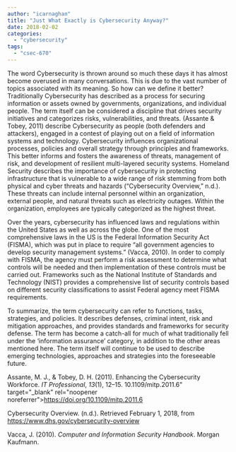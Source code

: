 ```yaml
---
author: "icarnaghan"
title: "Just What Exactly is Cybersecurity Anyway?"
date: 2018-02-02
categories: 
  - "cybersecurity"
tags: 
  - "csec-670"
---
```


The word Cybersecurity is thrown around so much these days it has almost become overused in many conversations. This is due to the vast number of topics associated with its meaning. So how can we define it better? Traditionally Cybersecurity has described as a process for securing information or assets owned by governments, organizations, and individual people. The term itself can be considered a discipline that drives security initiatives and categorizes risks, vulnerabilities, and threats. (Assante & Tobey, 2011) describe Cybersecurity as people (both defenders and attackers), engaged in a contest of playing out on a field of information systems and technology. Cybersecurity influences organizational processes, policies and overall strategy through principles and frameworks. This better informs and fosters the awareness of threats, management of risk, and development of resilient multi-layered security systems. Homeland Security describes the importance of cybersecurity in protecting infrastructure that is vulnerable to a wide range of risk stemming from both physical and cyber threats and hazards (“Cybersecurity Overview,” n.d.). These threats can include internal personnel within an organization, external people, and natural threats such as electricity outages. Within the organization, employees are typically categorized as the highest threat.

Over the years, cybersecurity has influenced laws and regulations within the United States as well as across the globe. One of the most comprehensive laws in the US is the Federal Information Security Act (FISMA), which was put in place to require “all government agencies to develop security management systems.” (Vacca, 2010). In order to comply with FISMA, the agency must perform a risk assessment to determine what controls will be needed and then implementation of these controls must be carried out. Frameworks such as the National Institute of Standards and Technology (NIST) provides a comprehensive list of security controls based on different security classifications to assist Federal agency meet FISMA requirements.

To summarize, the term cybersecurity can refer to functions, tasks, strategies, and policies. It describes defenses, criminal intent, risk and mitigation approaches, and provides standards and frameworks for security defense. The term has become a catch-all for much of what traditionally fell under the ‘information assurance’ category, in addition to the other areas mentioned here. The term itself will continue to be used to describe emerging technologies, approaches and strategies into the foreseeable future.

Assante, M. J., & Tobey, D. H. (2011). Enhancing the Cybersecurity Workforce. _IT Professional_, _13_(1), 12–15. 10.1109/mitp.2011.6" target="\_blank" rel="noopener noreferrer">https://doi.org/10.1109/mitp.2011.6

Cybersecurity Overview. (n.d.). Retrieved February 1, 2018, from https://www.dhs.gov/cybersecurity-overview

Vacca, J. (2010). _Computer and Information Security Handbook_. Morgan Kaufmann.
